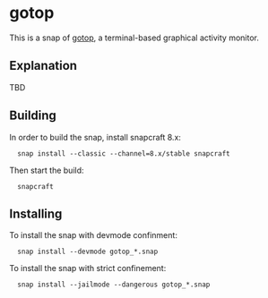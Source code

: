 # gotop

This is a snap of [gotop](https://github.com/xxxserxxx/gotop), a terminal-based
graphical activity monitor.


## Explanation

TBD


## Building

In order to build the snap, install snapcraft 8.x:

```
  snap install --classic --channel=8.x/stable snapcraft
```

Then start the build:

```
  snapcraft
```

## Installing

To install the snap with devmode confinment:

```
  snap install --devmode gotop_*.snap
```

To install the snap with strict confinement:

```
  snap install --jailmode --dangerous gotop_*.snap
```

